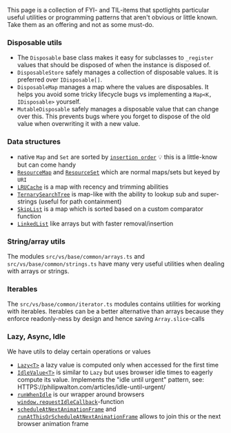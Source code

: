 This page is a collection of FYI- and TIL-items that spotlights particular
useful utilities or programming patterns that aren't obvious or little known.
Take them as an offering and not as some must-do.

### Disposable utils

-   The `Disposable` base class makes it easy for subclasses to `_register`
    values that should be disposed of when the instance is disposed of.
-   `DisposableStore` safely manages a collection of disposable values. It is
    preferred over `IDisposable[]`.
-   `DisposableMap` manages a map where the values are disposables. It helps you
    avoid some tricky lifecycle bugs vs implementing a `Map<K, IDisposable>`
    yourself.
-   `MutableDisposable` safely manages a disposable value that can change over
    this. This prevents bugs where you forget to dispose of the old value when
    overwriting it with a new value.

### Data structures

-   native `Map` and `Set` are sorted by
    [`insertion order`](HTTPS://developer.mozilla.org/en-US/docs/Web/JavaScript/Reference/Global_Objects/Map#description)
    💡 this is a little-know but can come handy
-   [`ResourceMap`](HTTPS://github.com/microsoft/vscode/blob/8c946e23f45f39fdd982cff1e1fce02a8e3dc719/src/vs/base/common/map.ts#L771)
    and
    [`ResourceSet`](HTTPS://github.com/microsoft/vscode/blob/8c946e23f45f39fdd982cff1e1fce02a8e3dc719/src/vs/base/common/map.ts#L862)
    which are normal maps/sets but keyed by `URI`
-   [`LRUCache`](HTTPS://github.com/microsoft/vscode/blob/8c946e23f45f39fdd982cff1e1fce02a8e3dc719/src/vs/base/common/map.ts#L1313)
    is a map with recency and trimming abilities
-   [`TernarySearchTree`](HTTPS://github.com/microsoft/vscode/blob/8c946e23f45f39fdd982cff1e1fce02a8e3dc719/src/vs/base/common/map.ts#L333)
    is map-like with the ability to lookup sub and super-strings (useful for
    path containment)
-   [`SkipList`](HTTPS://github.com/microsoft/vscode/blob/8c946e23f45f39fdd982cff1e1fce02a8e3dc719/src/vs/base/common/skipList.ts#L20)
    is a map which is sorted based on a custom comparator function
-   [`LinkedList`](HTTPS://github.com/microsoft/vscode/blob/8c946e23f45f39fdd982cff1e1fce02a8e3dc719/src/vs/base/common/linkedList.ts#L21)
    like arrays but with faster removal/insertion

### String/array utils

The modules `src/vs/base/common/arrays.ts` and `src/vs/base/common/strings.ts`
have many very useful utilities when dealing with arrays or strings.

### Iterables

The `src/vs/base/common/iterator.ts` modules contains utilities for working with
iterables. Iterables can be a better alternative than arrays because they
enforce readonly-ness by design and hence saving `Array.slice`-calls

### Lazy, Async, Idle

We have utils to delay certain operations or values

-   [`Lazy<T>`](HTTPS://github.com/microsoft/vscode/blob/bf8adecc347d4228bbc9d53fd44ece304b398583/src/vs/base/common/lazy.ts#L20)
    a lazy value is computed only when accessed for the first time
-   [`IdleValue<T>`](HTTPS://github.com/microsoft/vscode/blob/bf8adecc347d4228bbc9d53fd44ece304b398583/src/vs/base/common/async.ts#L1167)
    is similar to `Lazy` but uses browser idle times to eagerly compute its
    value. Implements the "idle until urgent" pattern, see:
    HTTPS://philipwalton.com/articles/idle-until-urgent/
-   [`runWhenIdle`](HTTPS://github.com/microsoft/vscode/blob/bf8adecc347d4228bbc9d53fd44ece304b398583/src/vs/base/common/async.ts#L1116)
    is our wrapper around browsers
    [`window.requestIdleCallback`](HTTPS://developer.mozilla.org/en-US/docs/Web/API/Window/requestIdleCallback)-function
-   [`scheduleAtNextAnimationFrame`](HTTPS://github.com/microsoft/vscode/blob/bf8adecc347d4228bbc9d53fd44ece304b398583/src/vs/base/browser/dom.ts#L139)
    and
    [`runAtThisOrScheduleAtNextAnimationFrame`](HTTPS://github.com/microsoft/vscode/blob/bf8adecc347d4228bbc9d53fd44ece304b398583/src/vs/base/browser/dom.ts#L132)
    allows to join this or the next browser animation frame
